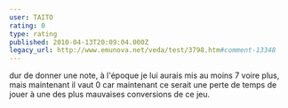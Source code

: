 ```yaml
---
user: TAITO
rating: 0
type: rating
published: 2010-04-13T20:09:04.000Z
legacy_url: http://www.emunova.net/veda/test/3798.htm#comment-13348
---
```

dur de donner une note, à l'époque je lui aurais mis au moins 7 voire plus, mais maintenant il vaut 0 car maintenant ce serait une perte de temps de jouer à une des plus mauvaises conversions de ce jeu.